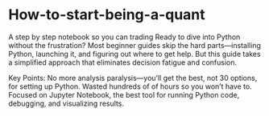 # How-to-start-being-a-quant
A step by step notebook so you can trading
Ready to dive into Python without the frustration? Most beginner guides skip the hard parts—installing Python, launching it, and figuring out where to get help. But this guide takes a simplified approach that eliminates decision fatigue and confusion.

Key Points:
No more analysis paralysis—you’ll get the best, not 30 options, for setting up Python.
Wasted hundreds of of hours so you won’t have to.
Focused on Jupyter Notebook, the best tool for running Python code, debugging, and visualizing results.
